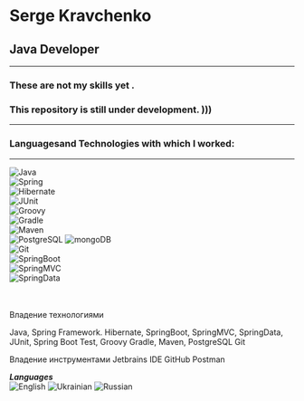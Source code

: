 # Serge Kravchenko
## Java Developer
---
### These are not my skills yet . 
### This repository is still under development. )))
---
### **Languages ​​and Technologies with which I worked:**
---

![Java](https://img.shields.io/badge/-Java-555555?style=for-the-badge&logo=Java&logoColor=dd4b25)  
![Spring](https://img.shields.io/badge/-Spring-555555?style=for-the-badge&logo=Spring&logoColor=69419a)  
![Hibernate](https://img.shields.io/badge/-Hibernate-555555?style=for-the-badge&logo=Hibernate&logoColor=0065aa)  
![JUnit](https://img.shields.io/badge/-JUnit-555555?style=for-the-badge&logo=JUnit&logoColor=efd81d)  
![Groovy](https://img.shields.io/badge/-Groovy-555555?style=for-the-badge&logo=Groovy&logoColor=79d8f7)  
![Gradle](https://img.shields.io/badge/-Gradle-555555?style=for-the-badge&logo=Gradle&logoColor=7c41be)  
![Maven](https://img.shields.io/badge/-Maven-555555?style=for-the-badge&logo=Maven&logoColor=2f74c0)  
![PostgreSQL](https://img.shields.io/badge/-PostgreSQL-555555?style=for-the-badge&logo=PostgreSQL&logoColor=bf0033) 
![mongoDB](https://img.shields.io/badge/-mongoDB-555555?style=for-the-badge&logo=mongoDB&logoColor=0fa64d)  
![Git](https://img.shields.io/badge/-Git-555555?style=for-the-badge&logo=Git&logoColor=ca4545)  
![SpringBoot](https://img.shields.io/badge/-SpringBoot-555555?style=for-the-badge&logo=SpringBoot&logoColor=8acff3)  
![SpringMVC](https://img.shields.io/badge/-SpringMVC-555555?style=for-the-badge&logo=SpringMVC&logoColor=dd8a00)  
![SpringData](https://img.shields.io/badge/-SpringData-555555?style=for-the-badge&logo=SpringData&logoColor=0fa64d)  
<br><br>

Владение технологиями

Java, Spring Framework. Hibernate,
SpringBoot, SpringMVC, SpringData, JUnit, Spring Boot Test, Groovy
Gradle, Maven, PostgreSQL
Git

Владение инструментами
Jetbrains IDE
GitHub
Postman

**_Languages_**  
![English](https://img.shields.io/badge/English-intermediate-yellowgreen)
![Ukrainian](https://img.shields.io/badge/Ukrainian-native-yellowgreen)
![Russian](https://img.shields.io/badge/Russian-native-yellowgreen)

<br><br>
